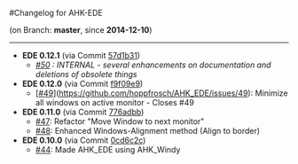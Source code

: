 #Changelog for AHK-EDE

(on Branch: **master**, since **2014-12-10**)

-----------------------------------------------------------------
 * **EDE 0.12.1** (via Commit [57d1b31](https://github.com/hoppfrosch/AHK_Windy/commit/57d1b31302a5bdf99faa076a12df3b5a87c28ae1))
   * *[#50](https://github.com/hoppfrosch/AHK_EDE/issues/50) : INTERNAL - several enhancements on documentation and deletions of obsolete things*
 * **EDE 0.12.0** (via Commit [f9f09e9](https://github.com/hoppfrosch/AHK_Windy/commit/f9f09e94f314ba114c62fd4f0b06ba64a912bb0a))
   * [[#49](https://github.com/hoppfrosch/AHK_EDE/issues/49)](https://github.com/hoppfrosch/AHK_EDE/issues/49): Minimize all windows on active monitor - Closes #49
 * **EDE 0.11.0** (via Commit [776adbb](https://github.com/hoppfrosch/AHK_Windy/commit/776adbb09446ceef26d7f411789134750612d2d4))
   * [#47](https://github.com/hoppfrosch/AHK_EDE/issues/47): Refactor "Move Window to next monitor"
   * [#48](https://github.com/hoppfrosch/AHK_EDE/issues/48): Enhanced Windows-Alignment method (Align to border)
 * **EDE 0.10.0** (via Commit [0cd6c2c](https://github.com/hoppfrosch/AHK_Windy/commit/0cd6c2ccb9f0960dc39819af145ef28a2b57e508))
   * [#44](https://github.com/hoppfrosch/AHK_EDE/issues/44): Made AHK_EDE using AHK_Windy

